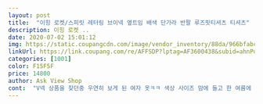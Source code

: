 ```yaml
---
layout: post 
title:  "이힝 로켓/스피릿 레터링 브이넥 옆트임 배색 단가라 반팔 루즈핏티셔츠 티셔츠" 
description: 이힝 로켓 ..
date: 2020-07-02 15:01:12 
img: https://static.coupangcdn.com/image/vendor_inventory/88da/966bfabcafd2cf1b9141b74e892accd074f188827e9724c50ad9312f68ab.jpg 
linkUrl: https://link.coupang.com/re/AFFSDP?lptag=AF3600438&subid=ahnPublicAsk&pageKey=1521547381&itemId=2610608465&vendorItemId=70692972175&traceid=V0-113-9b5c9b99005002b3 
categories: [1001] 
color: F15F5F 
price: 14800 
author: Ask View Shop 
cont:  "V넥 상품을 찾던중 우연히 보게 된 여자 옷ㅋㅋ 색상 사이즈 맘에 들고 한 여름에 엄청 시원하게 입을 수 있을듯.<br/><br/>근데 상품 받고 옆트임이 넘 심해서 깜놀 결국 수선집으로ㅋ 이것 말고는 괜찮은데 세탁을 한번하면 목 부위와 하단쪽이 전부 말릴것 같네요.<br/>ㅜㅜ 한 철 끝나면 못 입을듯 싶긴 하지만 나름 맘에 듭니다.<br/><br/>박시한 스탈이라 편하게 입을수있고 옆트임이 있는줄 몰랐네요ㅋㅋ<br/>받앗는데 일단핏과재질은 갠찮아요 그러나색상이화면과 차이가있구요 화면은 좀 색상이 발랄한데 이거슨 .<br/>.<br/>음 파스텔 느낌 색상이예요 화면과 색상이 똑같지않아 별하나빼용... <br/>;;;;;<br/>색깔 넘 이쁘고 맘에 들어융 ^^<br/>" 
---
```

